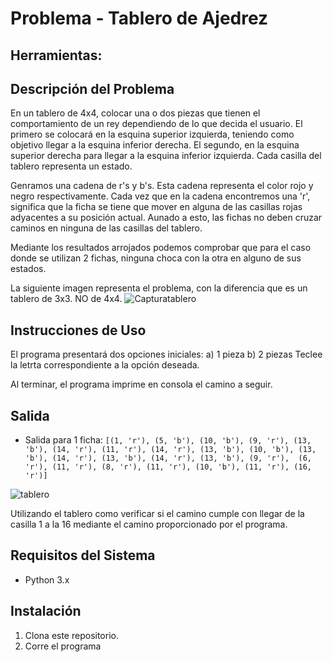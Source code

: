 # Problema - Tablero de Ajedrez

## Herramientas:

## Descripción del Problema
En un tablero de 4x4, colocar una o dos piezas que tienen el comportamiento de un rey dependiendo de lo que decida el usuario. El primero se colocará en la esquina superior izquierda, teniendo como objetivo llegar a la esquina inferior derecha. El segundo, en la esquina superior derecha para llegar a la esquina inferior izquierda. Cada casilla del tablero representa un estado. 

Genramos una cadena de r's y b's. Esta cadena representa el color rojo y negro respectivamente. Cada vez que en la cadena encontremos una 'r', significa que la ficha se tiene que mover en alguna de las casillas rojas adyacentes a su posición actual. Aunado a esto, las fichas no deben cruzar caminos en ninguna de las casillas del tablero.

Mediante los resultados arrojados podemos comprobar que para el caso donde se utilizan 2 fichas, ninguna choca con la otra en alguno de sus estados.

La siguiente imagen representa el problema, con la diferencia que es un tablero de 3x3. NO de 4x4.
![Capturatablero](https://github.com/SebAcvdo/Teoria-Computacional/assets/101211184/997e5c19-063b-466a-a809-94d1a88e343b)



## Instrucciones de Uso
El programa presentará dos opciones iniciales:
a) 1 pieza
b) 2 piezas
Teclee la letrta correspondiente a la opción deseada.

Al terminar, el programa imprime en consola el camino a seguir.

## Salida
- Salida para 1 ficha: `[(1, 'r'), (5, 'b'), (10, 'b'), (9, 'r'), (13, 'b'), (14, 'r'), (11, 'r'), (14, 'r'), (13, 'b'), (10, 'b'), (13, 'b'), (14, 'r'), (13, 'b'), (14, 'r'), (13, 'b'), (9, 'r'), 
(6, 'r'), (11, 'r'), (8, 'r'), (11, 'r'), (10, 'b'), (11, 'r'), (16, 'r')]`


![tablero](https://github.com/SebAcvdo/Teoria-Computacional/assets/101211184/c7801ab7-a0b9-47c0-81de-8af0b528cd6d)


Utilizando el tablero como verificar si el camino cumple con llegar de la casilla 1 a la 16 mediante el camino proporcionado por el programa.


## Requisitos del Sistema
- Python 3.x

## Instalación
1. Clona este repositorio.
2. Corre el programa
